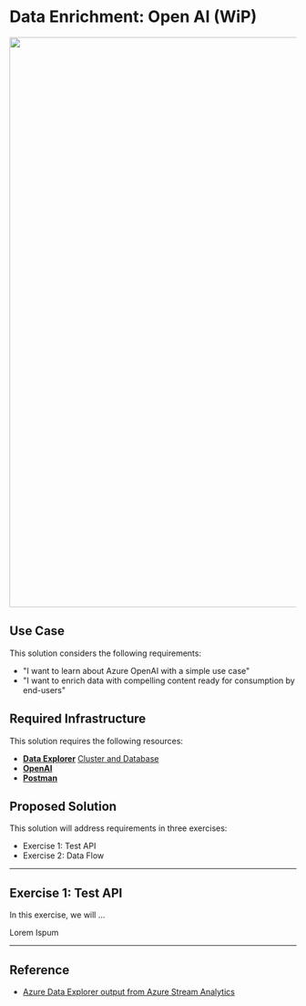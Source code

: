 # Data Enrichment: Open AI (WiP)

<img src="https://user-images.githubusercontent.com/44923999/227210296-1540091a-e156-41d9-9cfd-278246c311f1.png" width="1000" />

## Use Case
This solution considers the following requirements:

* "I want to learn about Azure OpenAI with a simple use case"
* "I want to enrich data with compelling content ready for consumption by end-users"

## Required Infrastructure
This solution requires the following resources:

* [**Data Explorer**](https://learn.microsoft.com/en-us/azure/data-explorer/) [Cluster and Database](https://learn.microsoft.com/en-us/azure/data-explorer/create-cluster-database-portal)
* [**OpenAI**](https://learn.microsoft.com/en-us/azure/cognitive-services/openai/overview)
* [**Postman**](https://www.postman.com/product/workspaces/)

## Proposed Solution
This solution will address requirements in three exercises:

* Exercise 1: Test API
* Exercise 2: Data Flow

-----

## Exercise 1: Test API
In this exercise, we will ...

Lorem Ispum

-----

## Reference

* [Azure Data Explorer output from Azure Stream Analytics](https://learn.microsoft.com/en-us/azure/stream-analytics/azure-database-explorer-output)
